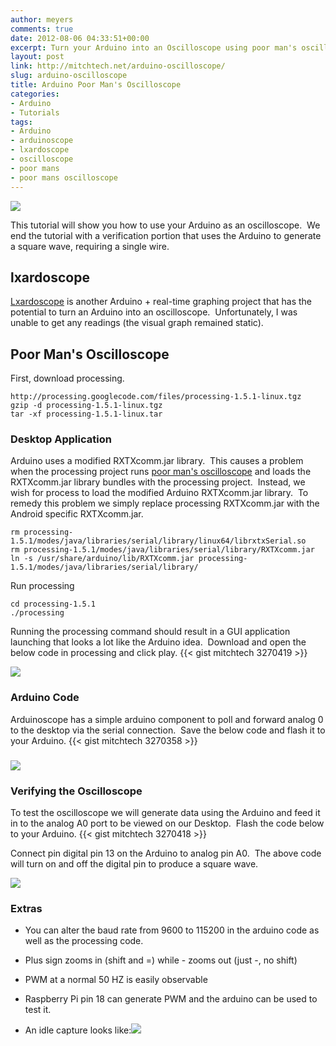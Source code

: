 ```yaml
---
author: meyers
comments: true
date: 2012-08-06 04:33:51+00:00
excerpt: Turn your Arduino into an Oscilloscope using poor man's oscilloscope.
layout: post
link: http://mitchtech.net/arduino-oscilloscope/
slug: arduino-oscilloscope
title: Arduino Poor Man's Oscilloscope
categories:
- Arduino
- Tutorials
tags:
- Arduino
- arduinoscope
- lxardoscope
- oscilloscope
- poor mans
- poor mans oscilloscope
---
```


[![](http://mitchtech.net/wp-content/uploads/2012/08/arduino-oscilloscope-300x248.png)](http://mitchtech.net/arduino-oscilloscope/arduino-oscilloscope-2/)

This tutorial will show you how to use your Arduino as an oscilloscope.  We end the tutorial with a verification portion that uses the Arduino to generate a square wave, requiring a single wire.

## lxardoscope

[Lxardoscope](http://lxardoscope.sourceforge.net/) is another Arduino + real-time graphing project that has the potential to turn an Arduino into an oscilloscope.  Unfortunately, I was unable to get any readings (the visual graph remained static).

## Poor Man's Oscilloscope

First, download processing.

```
http://processing.googlecode.com/files/processing-1.5.1-linux.tgz
gzip -d processing-1.5.1-linux.tgz
tar -xf processing-1.5.1-linux.tar
```

### Desktop Application

Arduino uses a modified RXTXcomm.jar library.  This causes a problem when the processing project runs [poor man's oscilloscope](http://accrochages.drone.ws/en/node/90) and loads the RXTXcomm.jar library bundles with the processing project.  Instead, we wish for process to load the modified Arduino RXTXcomm.jar library.  To remedy this problem we simply replace processing RXTXcomm.jar with the Android specific RXTXcomm.jar.

```
rm processing-1.5.1/modes/java/libraries/serial/library/linux64/librxtxSerial.so
rm processing-1.5.1/modes/java/libraries/serial/library/RXTXcomm.jar
ln -s /usr/share/arduino/lib/RXTXcomm.jar processing-1.5.1/modes/java/libraries/serial/library/
```

Run processing

```
cd processing-1.5.1
./processing
```

Running the processing command should result in a GUI application launching that looks a lot like the Arduino idea.  Download and open the below code in processing and click play.
{{< gist mitchtech 3270419 >}}

[![](http://mitchtech.net/wp-content/uploads/2012/08/screenshot_processing_oscilloscope_zoom-250x300.png)](http://mitchtech.net/arduino-poor-mans-oscilloscope/screenshot_processing_oscilloscope_zoom/)

### Arduino Code

Arduinoscope has a simple arduino component to poll and forward analog 0 to the desktop via the serial connection.  Save the below code and flash it to your Arduino.
{{< gist mitchtech 3270358 >}}

### [![](http://mitchtech.net/wp-content/uploads/2012/08/arduino_ide_poormans-250x300.png)](http://mitchtech.net/arduino-poor-mans-oscilloscope/arduino_ide_poormans/)

### Verifying the Oscilloscope

To test the oscilloscope we will generate data using the Arduino and feed it in to the analog A0 port to be viewed on our Desktop.  Flash the code below to your Arduino.
{{< gist mitchtech 3270418 >}}

Connect pin digital pin 13 on the Arduino to analog pin A0.  The above code will turn on and off the digital pin to produce a square wave.

[![](http://mitchtech.net/wp-content/uploads/2012/08/screenshot_poormans_oscilloscope_zoom-300x118.png)](http://mitchtech.net/arduino-poor-mans-oscilloscope/screenshot_poormans_oscilloscope_zoom/)

### Extras

  * You can alter the baud rate from 9600 to 115200 in the arduino code as well as the processing code.

  * Plus sign zooms in (shift and =) while - zooms out (just -, no shift)

  * PWM at a normal 50 HZ is easily observable

  * Raspberry Pi pin 18 can generate PWM and the arduino can be used to test it.

  * An idle capture looks like:[![](http://mitchtech.net/wp-content/uploads/2012/08/screenshot_poormans_oscilloscope_idle-300x118.png)](http://mitchtech.net/arduino-poor-mans-oscilloscope/screenshot_poormans_oscilloscope_idle/)

